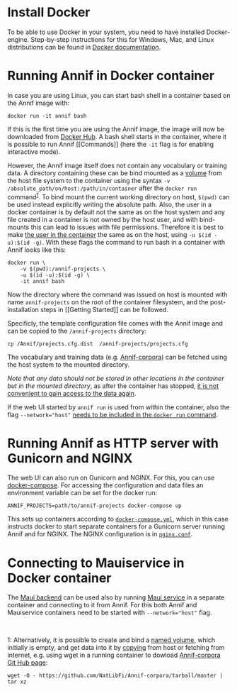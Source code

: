 # Install Docker

To be able to use Docker in your system, you need to have installed Docker-engine. Step-by-step instructions for this for Windows, Mac, and Linux distributions can be found in [Docker documentation](https://docs.docker.com/install/). 

# Running Annif in Docker container

In case you are using Linux, you can start bash shell in a container based on the Annif image with:

    docker run -it annif bash 

If this is the first time you are using the Annif image, the image will now be downloaded from [Docker Hub](https://hub.docker.com/). A bash shell starts in the container, where it is possible to run Annif [[Commands]] (here the `-it` flag is for enabling interactive mode).

However, the Annif image itself does not contain any vocabulary or training data. A directory containing these can be bind mounted as a [volume](https://docs.docker.com/storage/volumes/) from the host file system to the container using the syntax `-v /absolute_path/on/host:/path/in/container` after the `docker run` command<sup id="a1">[1](#myfootnote1)</sup>. To bind mount the current working directory on host, `$(pwd)` can be used instead explicitly writing the absolute path. Also, the user in a docker container is by default not the same as on the host system and any file created in a container is not owned by the host user, and with bind-mounts this can lead to issues with file permissions. Therefore it is best to make [the user in the container](https://docs.docker.com/engine/reference/run/#user) the same as on the host, using `-u $(id -u):$(id -g)`. With these flags the command to run bash in a container with Annif looks like this:

    docker run \
        -v $(pwd):/annif-projects \
        -u $(id -u):$(id -g) \
        -it annif bash

Now the directory where the command was issued on host is mounted with name `annif-projects` on the root of the container filesystem, and the post-installation steps in [[Getting Started]] can be followed. 

Specificly, the template configuration file comes with the Annif image and can be copied to the `/annif-projects` directory:

    cp /Annif/projects.cfg.dist  /annif-projects/projects.cfg

The vocabulary and training data (e.g. [Annif-corpora](https://github.com/NatLibFi/Annif-corpora)) can be fetched using the host system to the mounted directory.

*Note that any data should not be stored in other locations in the container but in the mounted directory*, as after the container has stopped, [it is not convenient to gain access to the data again](https://docs.docker.com/engine/reference/commandline/commit/).

If the web UI started by `annif run` is used from within the container, also the flag `--network="host"` [needs to be included in the `docker run` command](https://docs.docker.com/engine/reference/run/#network-host).

# Running Annif as HTTP server with Gunicorn and NGINX

The web UI can also run on Gunicorn and NGINX. For this, you can use [docker-compose](https://docs.docker.com/compose/). For accessing the configuration and data files an environment variable can be set for the docker run: 

`ANNIF_PROJECTS=path/to/annif-projects docker-compose up`

This sets up containers according to [`docker-compose.yml`](https://github.com/NatLibFi/Annif/blob/issue278-dockerize-annif/docker-compose.yml), which in this case instructs docker to start separate containers for a Gunicorn server running Annif and for NGINX. The NGINX configuration is in [`nginx.conf`](https://github.com/NatLibFi/Annif/blob/issue278-dockerize-annif/annif/nginx/nginx.conf). 

# Connecting to Mauiservice in Docker container

The [Maui backend](https://github.com/NatLibFi/Annif/wiki/Backend%3A-Maui) can be used also by running [Maui service](https://github.com/NatLibFi/mauiservice/blob/dockerize-mauiservice/DEVELOPER.md#usage-with-docker) in a separate container and connecting to it from Annif. For this both Annif and Mauiservice containers need to be started with `--network="host"` flag.

&nbsp;

<a name="myfootnote1">1</a>:
Alternatively, it is possible to create and bind a [named volume](https://success.docker.com/article/different-types-of-volumes), which initially is empty, and get data into it by [copying](https://docs.docker.com/engine/reference/commandline/cp/) from host or fetching from internet, e.g. using wget in a running container to dowload [Annif-corpora Git Hub page](https://github.com/NatLibFi/Annif-corpora):

`wget -O - https://github.com/NatLibFi/Annif-corpora/tarball/master | tar xz`


